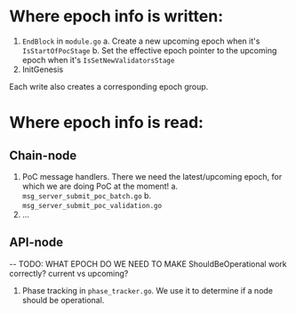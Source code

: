 # Where epoch info is written:

1. `EndBlock` in `module.go`
    a. Create a new upcoming epoch when it's `IsStartOfPocStage`
    b. Set the effective epoch pointer to the upcoming epoch when it's `IsSetNewValidatorsStage`
2. InitGenesis

Each write also creates a corresponding epoch group.

# Where epoch info is read:

## Chain-node

1. PoC message handlers. There we need the latest/upcoming epoch, for which we are doing PoC at the moment!
   a. `msg_server_submit_poc_batch.go`
   b. `msg_server_submit_poc_validation.go`
2. ...

## API-node

-- TODO: WHAT EPOCH DO WE NEED TO MAKE ShouldBeOperational work correctly? current vs upcoming?

1. Phase tracking in `phase_tracker.go`. We use it to determine if a node should be operational. 
